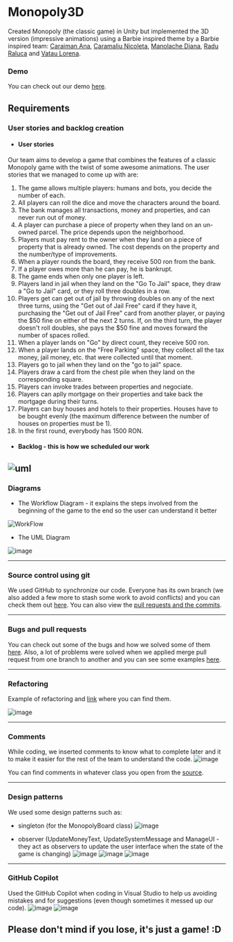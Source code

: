 # Monopoly3D

Created Monopoly (the classic game) in Unity but implemented the 3D version (impressive animations) using a Barbie inspired theme by a Barbie inspired team: [Caraiman Ana](https://github.com/AnaCaraiman), [Caramaliu Nicoleta](https://github.com/NicoletaCaramaliu), [Manolache Diana](https://github.com/DianaManolache), [Radu Raluca](https://github.com/RaduRalucag) and [Vatau Lorena](https://github.com/vataulorena).         

### Demo
You can check out our demo [here](https://drive.google.com/file/d/15oUXkd-W2fBBeJwkHTtiTsAa1XHtixWc/view?usp=sharing).
## Requirements 
### User stories and backlog creation

* #### User stories
  
Our team aims to develop a game that combines the features of a classic Monopoly game with the twist of some awesome animations.
The user stories that we managed to come up with are:
1.	The game allows multiple players: humans and bots, you decide the number of each.
2.	All players can roll the dice and move the characters around the board.
3.	The bank manages all transactions, money and properties, and can never run out of money.
4.	A player can purchase a piece of property when they land on an un-owned parcel. The price depends upon the neighborhood.
5.	Players must pay rent to the owner when they land on a piece of property that is already owned. The cost depends on the property and the number/type of improvements.
6.	When a player rounds the board, they receive 500 ron from the bank.
7.	If a player owes more than he can pay, he is bankrupt.
8.	The game ends  when only one player is left.
9.	Players land in jail when they land on the "Go To Jail" space, they draw a "Go to Jail" card, or they roll three doubles in a row.
10.	Players get can get out of jail by throwing doubles on any of the next three turns, using the "Get out of Jail Free" card if they have it, purchasing the "Get out of Jail Free" card from another player, or paying the $50 fine on either of the next 2 turns. If, on the third turn, the player doesn't roll doubles, she pays the $50 fine and moves forward the number of spaces rolled.
11.	When a player lands on "Go" by direct count, they receive 500 ron.
12.	When a player lands on the "Free Parking" space, they collect all the tax money, jail money, etc. that were collected until that moment.
13.	Players go to jail when they land on the "go to jail" space.
14.	Players draw a card from the chest pile when they land on the corresponding square.
15. Players can invoke trades between properties and negociate.
16. Players can aplly mortgage on their properties and take back the mortgage during their turns.
17. Players can buy houses and hotels to their properties. Houses have to be bought evenly (the maximum difference between the number of houses on properties must be 1).
18. In the first round, everybody has 1500 RON.




* #### Backlog - this is how we scheduled our work

![uml](https://github.com/AnaCaraiman/Unopoly/assets/116754655/8130acca-2649-4124-9001-9e952eb992f2)
-----------------------
### Diagrams

* The Workflow Diagram - it explains the steps involved from the beginning of the game to the end so the user can understand it better

  
![WorkFlow](https://github.com/AnaCaraiman/Unopoly/assets/116754655/90e17235-fa4a-4d83-abe3-8eefbc527787)



* The UML Diagram

![image](https://github.com/AnaCaraiman/Unopoly/assets/116754655/cafc884e-62d1-404e-a32c-6b9e1f3ec9b5)


-----------------------


### Source control using git

We used GitHub to synchronize our code. Everyone has its own branch (we also added a few more to stash some work to avoid conflicts) and you can check them out [here](https://github.com/AnaCaraiman/Unopoly/branches).
You can also view the [pull requests and the commits](https://github.com/AnaCaraiman/Unopoly/commits/main/).

-----------------------
### Bugs and pull requests

You can check out some of the bugs and how we solved some of them [here](https://github.com/AnaCaraiman/Unopoly/issues).
Also, a lot of problems were solved when we applied merge pull request from one branch to another and you can see some examples [here](https://github.com/AnaCaraiman/Unopoly/commits/diana/).

-----------------------
### Refactoring

Example of refactoring and [link](https://github.com/AnaCaraiman/Unopoly/commit/de224d6090442b860c86ed9a84c4c8757d578bfa) where you can find them.

![image](https://github.com/AnaCaraiman/Unopoly/assets/116754655/36f2d6c3-31d5-4106-a9d5-411f3bc7a86e)



-----------------------
### Comments

While coding, we inserted comments to know what to complete later and it to make it easier for the rest of the team to understand the code.
![image](https://github.com/AnaCaraiman/Unopoly/assets/116754655/d466aa0f-509b-4b6e-81f5-8a2785492833)

You can find comments in whatever class you open from the [source](https://github.com/AnaCaraiman/Unopoly/tree/main/Unopoly/Assets/Scripts).

-----------------------
### Design patterns

We used some design patterns such as:
* singleton (for the MonopolyBoard class)
![image](https://github.com/AnaCaraiman/Unopoly/assets/116754655/ab5d2232-e693-44a8-b042-d76f920afb4a)

* observer (UpdateMoneyText, UpdateSystemMessage and ManageUI - they act as observers to update the user interface when the state of the game is changing)
![image](https://github.com/AnaCaraiman/Unopoly/assets/116754655/38d4816f-2306-4b35-80be-e1093d335914)
![image](https://github.com/AnaCaraiman/Unopoly/assets/116754655/4be8d016-9369-4bf1-a6c9-d7133e17f05f)
![image](https://github.com/AnaCaraiman/Unopoly/assets/116754655/dfd253a9-6808-47bb-84aa-495eef953774)




-----------------------
### GitHub Copilot
Used the GitHub Copilot when coding in Visual Studio to help us avoiding mistakes and for suggestions (even though sometimes it messed up our code).
![image](https://github.com/AnaCaraiman/Unopoly/assets/116754655/df718d9d-1117-457a-9fe5-34e4bbdd7197)
![image](https://github.com/AnaCaraiman/Unopoly/assets/116754655/ae144081-35c9-4e3a-bd07-a5a0ef26d084)

## Please don't mind if you lose, it's just a game! :D
